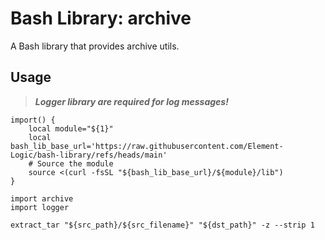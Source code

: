 # Bash Library: archive

A Bash library that provides archive utils.

## Usage

> ***Logger library are required for log messages!***

```
import() {
    local module="${1}"
    local bash_lib_base_url='https://raw.githubusercontent.com/Element-Logic/bash-library/refs/heads/main'
    # Source the module
    source <(curl -fsSL "${bash_lib_base_url}/${module}/lib")
}

import archive
import logger

extract_tar "${src_path}/${src_filename}" "${dst_path}" -z --strip 1
```
